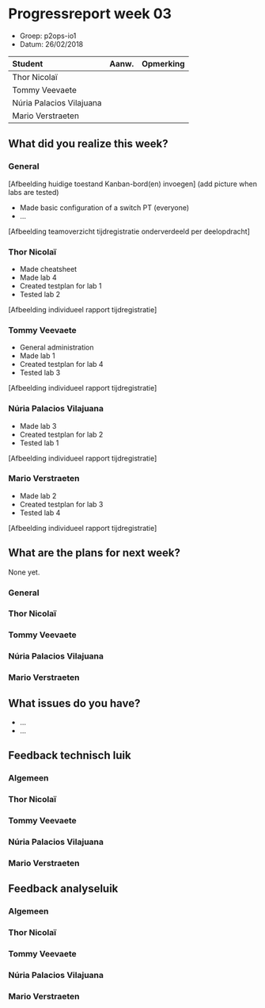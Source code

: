 # Progressreport week 03

* Groep: p2ops-io1
* Datum: 26/02/2018

| Student  | Aanw. | Opmerking |
| :---     | :---  | :---      |
| Thor Nicolaï |       |           |
| Tommy Veevaete |       |           |
| Núria Palacios Vilajuana	 |      |           |
| Mario Verstraeten	 |      |           |

## What did you realize this week?
### General

[Afbeelding huidige toestand Kanban-bord(en) invoegen]
(add picture when labs are tested)
* Made basic configuration of a switch PT (everyone)
* ...

[Afbeelding teamoverzicht tijdregistratie onderverdeeld per deelopdracht]

### Thor Nicolaï
* Made cheatsheet
* Made lab 4
* Created testplan for lab 1
* Tested lab 2

[Afbeelding individueel rapport tijdregistratie]

### Tommy Veevaete
* General administration
* Made lab 1
* Created testplan for lab 4
* Tested lab 3

[Afbeelding individueel rapport tijdregistratie]

### Núria Palacios Vilajuana
* Made lab 3
* Created testplan for lab 2
* Tested lab 1

[Afbeelding individueel rapport tijdregistratie]

### Mario Verstraeten
* Made lab 2
* Created testplan for lab 3
* Tested lab 4

[Afbeelding individueel rapport tijdregistratie]

## What are the plans for next week?
None yet.

### General

### Thor Nicolaï 
### Tommy Veevaete
### Núria Palacios Vilajuana
### Mario Verstraeten

## What issues do you have?
* ...
* ...

## Feedback technisch luik

### Algemeen

### Thor Nicolaï 
### Tommy Veevaete
### Núria Palacios Vilajuana
### Mario Verstraeten

## Feedback analyseluik

### Algemeen

### Thor Nicolaï 
### Tommy Veevaete
### Núria Palacios Vilajuana
### Mario Verstraeten


